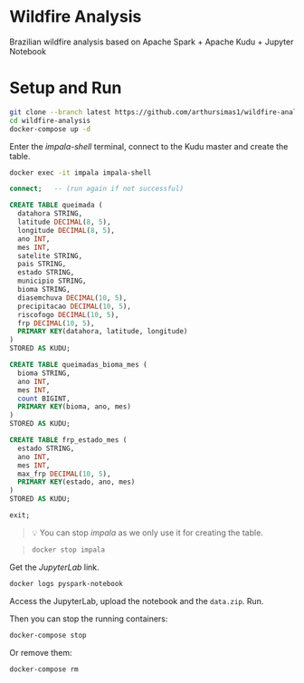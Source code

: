 # Wildfire Analysis
Brazilian wildfire analysis based on Apache Spark + Apache Kudu + Jupyter Notebook

# Setup and Run

```bash
git clone --branch latest https://github.com/arthursimas1/wildfire-analysis.git
cd wildfire-analysis
docker-compose up -d
```

Enter the *impala-shell* terminal, connect to the Kudu master and create the table.

```bash
docker exec -it impala impala-shell
```

```sql
connect;   -- (run again if not successful)

CREATE TABLE queimada (
  datahora STRING,
  latitude DECIMAL(8, 5),
  longitude DECIMAL(8, 5),
  ano INT,
  mes INT,
  satelite STRING,
  pais STRING,
  estado STRING,
  municipio STRING,
  bioma STRING,
  diasemchuva DECIMAL(10, 5),
  precipitacao DECIMAL(10, 5),
  riscofogo DECIMAL(10, 5),
  frp DECIMAL(10, 5),
  PRIMARY KEY(datahora, latitude, longitude)
)
STORED AS KUDU;

CREATE TABLE queimadas_bioma_mes (
  bioma STRING,
  ano INT,
  mes INT,
  count BIGINT,
  PRIMARY KEY(bioma, ano, mes)
)
STORED AS KUDU;

CREATE TABLE frp_estado_mes (
  estado STRING,
  ano INT,
  mes INT,
  max_frp DECIMAL(10, 5),
  PRIMARY KEY(estado, ano, mes)
)
STORED AS KUDU;

exit;
```


> 💡 You can stop *impala* as we only use it for creating the table.

> ```bash
> docker stop impala
> ```

Get the *JupyterLab* link.

```bash
docker logs pyspark-notebook
```

Access the JupyterLab, upload the notebook and the `data.zip`. Run.

Then you can stop the running containers:

```bash
docker-compose stop
```

Or remove them:

```bash
docker-compose rm
```
